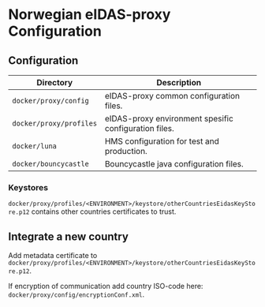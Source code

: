 # Norwegian eIDAS-proxy Configuration

## Configuration
| Directory               | Description                                           |
|-------------------------|-------------------------------------------------------|
| `docker/proxy/config`   | eIDAS-proxy common configuration files.               |
| `docker/proxy/profiles` | eIDAS-proxy environment spesific configuration files. |
| `docker/luna`           | HMS configuration for test and production.            |
| `docker/bouncycastle`   | Bouncycastle java configuration files.                |


### Keystores
`docker/proxy/profiles/<ENVIRONMENT>/keystore/otherCountriesEidasKeyStore.p12` contains other countries certificates to trust.

## Integrate a new country
Add metadata certificate to `docker/proxy/profiles/<ENVIRONMENT>/keystore/otherCountriesEidasKeyStore.p12`.

If encryption of communication add country ISO-code here: `docker/proxy/config/encryptionConf.xml`.


